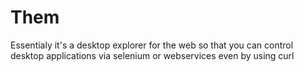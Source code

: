 # Them

Essentialy it's a desktop explorer for the web so that you can control desktop applications via selenium or webservices even by using curl
